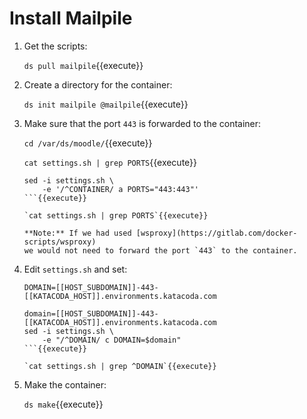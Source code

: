 # Install Mailpile

1. Get the scripts:

   `ds pull mailpile`{{execute}}

2. Create a directory for the container:

   `ds init mailpile @mailpile`{{execute}}
   
3. Make sure that the port `443` is forwarded to the container:

   `cd /var/ds/moodle/`{{execute}}
   
   `cat settings.sh | grep PORTS`{{execute}}
   
   ```
   sed -i settings.sh \
       -e '/^CONTAINER/ a PORTS="443:443"'
   ```{{execute}}
   
   `cat settings.sh | grep PORTS`{{execute}}
   
   **Note:** If we had used [wsproxy](https://gitlab.com/docker-scripts/wsproxy)
   we would not need to forward the port `443` to the container.

4. Edit `settings.sh` and set:

   `DOMAIN=[[HOST_SUBDOMAIN]]-443-[[KATACODA_HOST]].environments.katacoda.com`
   
   ```
   domain=[[HOST_SUBDOMAIN]]-443-[[KATACODA_HOST]].environments.katacoda.com
   sed -i settings.sh \
       -e "/^DOMAIN/ c DOMAIN=$domain"
   ```{{execute}}

   `cat settings.sh | grep ^DOMAIN`{{execute}}

5. Make the container:

   `ds make`{{execute}}

